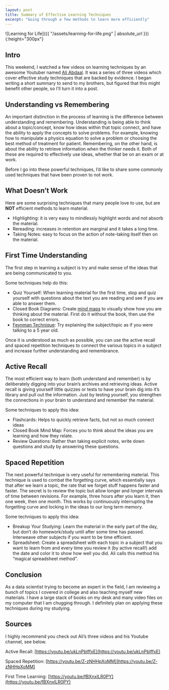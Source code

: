 ```yaml
---
layout: post
title: Summary of Effective Learning Techniques
excerpt: "Going through a few methods to learn more efficiently"
---
```


![Learning for Life]({{ "/assets/learning-for-life.png" | absolute_url }}){:height="300px"}

## Intro
This weekend, I watched a few videos on learning techniques by an awesome Youtuber named [Ali Abdaal](https://www.youtube.com/user/Sepharoth64). It was a series of three videos which cover effective study techniques that are backed by evidence. I began writing a short summary to send to my brothers, but figured that this might benefit other people, so I’ll turn it into a post.

## Understanding vs Remembering
An important distinction in the process of learning is the difference between understanding and remembering. Understanding is being able to think about a topic/concept, know how ideas within that topic connect, and have the ability to apply the concepts to solve problems. For example, knowing how to manipulate a physics equation to solve a problem or choosing the best method of treatment for patient. Remembering, on the other hand, is about the ability to retrieve information when the thinker needs it. Both of these are required to effectively use ideas, whether that be on an exam or at work.

Before I go into these powerful techniques, I’d like to share some commonly used techniques that have been proven to not work.

## What Doesn’t Work
Here are some surprising techniques that many people love to use, but are **NOT** efficient methods to learn material.
- Highlighting: it is very easy to mindlessly highlight words and not absorb the material.
- Rereading: increases in retention are marginal and it takes a long time.
- Taking Notes: easy to focus on the action of note-taking itself then on the material.

## First Time Understanding
The first step in learning a subject is try and make sense of the ideas that are being communicated to you.

Some techniques help do this:
- Quiz Yourself: When learning material for the first time, stop and quiz yourself with questions about the text you are reading and see if you are able to answer them.
- Closed Book Diagrams: Create [mind maps](https://en.wikipedia.org/wiki/Mind_map) to visually show how you are thinking about the material. First do it without the book, then use the book to correct errors.
- [Feynman Technique](https://fs.blog/2012/04/learn-anything-faster-with-the-feynman-technique/): Try explaining the subject/topic as if you were talking to a 5 year old.

Once it is understood as much as possible, you can use the active recall and spaced repetition techniques to connect the various topics in a subject and increase further understanding and remembrance.

## Active Recall
The most efficient way to learn (both understand and remember) is by deliberately digging into your brain’s archives and retrieving ideas. Active recall is giving yourself little quizzes or tests to have your brain dig into it’s library and pull out the information. Just by testing yourself, you strengthen the connections in your brain to understand and remember the material.

Some techniques to apply this idea:
- Flashcards: Helps to quickly retrieve facts, but not so much connect ideas
- Closed Book Mind Map: Forces you to think about the ideas you are learning and how they relate.
- Review Questions: Rather than taking explicit notes, write down questions and study by answering these questions.

## Spaced Repetition
The next powerful technique is very useful for remembering material. This technique is used to combat the forgetting curve, which essentially says that after we learn a topic, the rate that we forget stuff happens faster and faster. The secret is to review the topic but allow longer and longer intervals of time between revisions. For example, three hours after you learn it, then one week, then one month. This works by continuously interrupting the forgetting curve and locking in the ideas to our long term memory.

Some techniques to apply this idea:
- Breakup Your Studying: Learn the material in the early part of the day, but don’t do homework/study until after some time has passed. Interweave other subjects if you want to be time efficient.
- Spreadsheet: Create a spreadsheet with each topic in a subject that you want to learn from and every time you review it (by active recall!) add the date and color it to show how well you did. Ali calls this method his “magical spreadsheet method”.

## Conclusion
As a data scientist trying to become an expert in the field, I am reviewing a bunch of topics I covered in college and also teaching myself new materials. I have a large stack of books on my desk and many video files on my computer that I am chugging through. I definitely plan on applying these techniques during my studying.

## Sources
I highly recommend you check out Ali’s three videos and his Youtube channel, see below.

Active Recall: [https://youtu.be/ukLnPbIffxE](https://youtu.be/ukLnPbIffxE)

Spaced Repetition: [https://youtu.be/Z-zNHHpXoMM](https://youtu.be/Z-zNHHpXoMM)

First Time Learning: [https://youtu.be/fBXnxlLR0PY](https://youtu.be/fBXnxlLR0PY)
